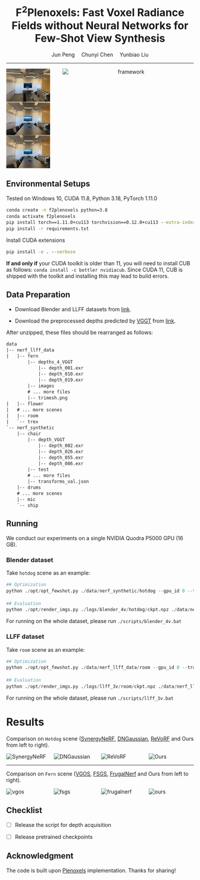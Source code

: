 <div align="center">
<h1>F<sup>2</sup>Plenoxels: Fast Voxel Radiance Fields without Neural Networks for Few-Shot View Synthesis</h1>

<div>
    Jun Peng&emsp;
    Chunyi Chen&emsp;
    Yunbiao Liu
</div>

</div>

---------------------------------------------------
<!--
<p align="center" >
  <a href="">
    <img src="assets/demo_room_2x.gif" alt="framework" width="50%">
  </a>
</p>
-->

<div align="center"; style="display: flex; justify-content: space-between;">
   <img src="assets/room_inputs.png" alt="sparse_inputs" width="23.4%">
   <img src="assets/demo_room.gif" alt="framework" width="70%">
</div>



<!--
<center>
   <img src="assets/room_inputs.png" alt="sparse_inputs" width="23.4%">
   <img src="assets/demo_room.gif" alt="framework" width="70%">
</center>
-->

## Environmental Setups
Tested on Windows 10, CUDA 11.8, Python 3.18, PyTorch 1.11.0

```cmd
conda create -n f2plenoxels python=3.8
conda activate f2plenoxels
pip install torch==1.11.0+cu113 torchvision==0.12.0+cu113 --extra-index-url https://download.pytorch.org/whl/cu113
pip install -r requirements.txt
```
Install CUDA extensions

```cmd
pip install -e . --verbose
```

**If and only if** your CUDA toolkit is older than 11, you will need to install CUB as follows:
`conda install -c bottler nvidiacub`.
Since CUDA 11, CUB is shipped with the toolkit and installing this may lead to build errors.

## Data Preparation

- Download Blender and LLFF datasets from [link](https://drive.google.com/drive/folders/1cK3UDIJqKAAm7zyrxRYVFJ0BRMgrwhh4).

- Download the preprocessed depths predicted by [VGGT](https://github.com/facebookresearch/vggt) from [link](https://drive.google.com/file/d/1ghOT883-h3wqbdCQBsT9n21hPYURyaWa/view?usp=drive_link).

After unzipped, these files should be rearranged as follows:

```
data
|-- nerf_llff_data
|   |-- fern
        |-- depths_4_VGGT
            |-- depth_001.exr
            |-- depth_010.exr
            |-- depth_019.exr
        |-- images
        # ... more files
        |-- trimesh.png
|   |-- flower
|   # ... more scenes
|   |-- room
|   `-- trex
`-- nerf_synthetic
    |-- chair
        |-- depth_VGGT
            |-- depth_002.exr
            |-- depth_026.exr
            |-- depth_055.exr
            |-- depth_086.exr
        |-- test
        # ... more files
        |-- transforms_val.json
    |-- drums
    # ... more scenes
    |-- mic
    `-- ship
```

## Running

We conduct our experiments on a single NVIDIA Quodra P5000 GPU (16 GB).

### Blender dataset

Take `hotdog` scene as an example:

```python
## Optimization
python ./opt/opt_fewshot.py ./data/nerf_synthetic/hotdog --gpu_id 0 --train_dir ./logs/blender_4v/hotdog --config ./opt/configs/syn_4v.json --hardcode_train_views 2 26 55 86

## Evaluation
python ./opt/render_imgs.py ./logs/blender_4v/hotdog/ckpt.npz ./data/nerf_synthetic/hotdog --gpu_id 0 --white_bkgd 1 --background_brightness 1.0
```
For running on the whole dataset, please run `./scripts/blender_4v.bat`

### LLFF dataset

Take `room` scene as an example:

```python
## Optimization
python ./opt/opt_fewshot.py ./data/nerf_llff_data/room --gpu_id 0 --train_dir ./logs/llff_3v/room --config ./opt/configs/llff_3v.json --hardcode_train_views 1 20 39

## Evaluation
python ./opt/render_imgs.py ./logs/llff_3v/room/ckpt.npz ./data/nerf_llff_data/room --gpu_id 0 --background_brightness 0.5
```
For running on the whole dataset, please run `./scripts/llff_3v.bat`


# Results

Comparison on `Hotdog` scene ([SynergyNeRF](https://github.com/MingyuKim87/SynergyNeRF), [DNGaussian](https://github.com/Fictionarry/DNGaussian), [ReVoRF](https://github.com/HKCLynn/ReVoRF) and Ours from left to right).
<div style="display: flex; justify-content: space-between;">
   <img src="assets/hotdog_SynergyNeRF.gif" alt="SynergyNeRF" width="24%">
   <img src="assets/hotdog_DNGaussian.gif" alt="DNGaussian" width="24%">
   <img src="assets/hotdog_ReVoRF.gif" alt="ReVoRF" width="24%">
   <img src="assets/hotdog_Ours.gif" alt="Ours" width="24%">
</div>

---------------------------------------------------

Comparison on `Fern` scene ([VGOS](https://github.com/SJoJoK/VGOS), [FSGS](https://github.com/VITA-Group/FSGS), [FrugalNerf](https://github.com/linjohnss/FrugalNeRF) and Ours from left to right).
<div style="display: flex; justify-content: space-between;">
   <img src="assets/fern_vgos.gif" alt="vgos" width="24%">
   <img src="assets/fern_fsgs.gif" alt="fsgs" width="24%">
   <img src="assets/fern_frugalnerf.gif" alt="frugalnerf" width="24%">
   <img src="assets/fern_ours.gif" alt="ours" width="24%">
</div>




## Checklist

- [ ] Release the script for depth acquisition
- [ ] Release pretrained checkpoints


## Acknowledgment


The code is built upon [Plenoxels](https://github.com/sxyu/svox2) implementation. Thanks for sharing!

